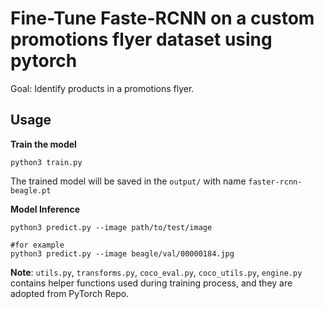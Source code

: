 # Fine-Tune Faste-RCNN on a custom promotions flyer dataset using pytorch

Goal: Identify products in a promotions flyer.


## Usage

__Train the model__
```shell
python3 train.py
```
The trained model will be saved in the `output/` with name `faster-rcnn-beagle.pt`

__Model Inference__

```shell
python3 predict.py --image path/to/test/image

#for example
python3 predict.py --image beagle/val/00000184.jpg
```
__Note__: `utils.py`, `transforms.py`, `coco_eval.py`, `coco_utils.py`, `engine.py` contains helper functions used during training process, and they are adopted from PyTorch Repo.